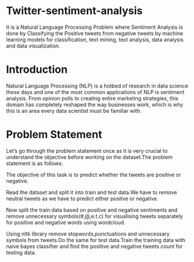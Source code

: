 # Twitter-sentiment-analysis
It is a Natural Language Processing Problem where Sentiment Analysis is done by Classifying the Positive tweets from negative tweets by machine learning models for classification, text mining, text analysis, data analysis and data visualization.
# Introduction
Natural Language Processing (NLP) is a hotbed of research in data science these days and one of the most common applications of NLP is sentiment analysis. From opinion polls to creating entire marketing strategies, this domain has completely reshaped the way businesses work, which is why this is an area every data scientist must be familiar with.
# Problem Statement
Let’s go through the problem statement once as it is very crucial to understand the objective before working on the dataset.The problem statement is as follows:

The objective of this task is to predict whether the tweets are positive or negative.

Read the dataset and split it into train and test data.We have to remove neutral tweets as we have to predict either positve or negative.

Now split the train data based on positive and negative sentiments and remove unnecessary symbols(#,@,e.t.c) for visualising tweets separately for positive and negative words using wordcloud.

Using nltk library remove stopwords,punctuations and unnecessary symbols from tweets.Do the same for test data.Train the training data with naive bayes classifier and find the positive and negative tweets count for testing data.


